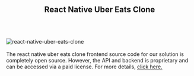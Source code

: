 <h2 style="text-align:center">React Native Uber Eats Clone</h2><br/><br/>

![react-native-uber-eats-clone](https://admin.ninjascode.com/wp-content/uploads/2025/01/2-scaled.webp) <br/> <br/>  The react native uber eats clone frontend source code for our solution is completely open source. However, the API and backend is proprietary and can be accessed via a paid license. For more details, <a href="https://enatega.com/?utm_source=github&utm_medium=repo&utm_campaign=lambert-react-native-uber-eats-clone" target="_blank">click here.</a> 
